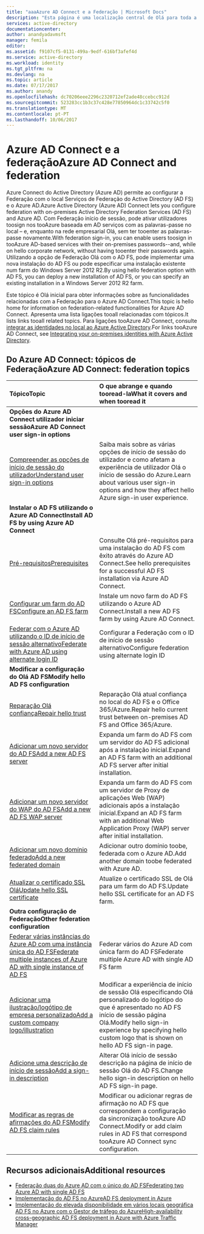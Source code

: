 ```yaml
---
title: "aaaAzure AD Connect e a Federação | Microsoft Docs"
description: "Esta página é uma localização central de Olá para toda a documentação relativas à operações do AD FS que utilizam o Azure AD Connect."
services: active-directory
documentationcenter: 
author: anandyadavmsft
manager: femila
editor: 
ms.assetid: f9107cf5-0131-499a-9edf-616bf3afef4d
ms.service: active-directory
ms.workload: identity
ms.tgt_pltfrm: na
ms.devlang: na
ms.topic: article
ms.date: 07/17/2017
ms.author: anandy
ms.openlocfilehash: dc70206eee2296c2320712ef2ade48ccebcc912d
ms.sourcegitcommit: 523283cc1b3c37c428e77850964dc1c33742c5f0
ms.translationtype: MT
ms.contentlocale: pt-PT
ms.lasthandoff: 10/06/2017
---
```

# <a name="azure-ad-connect-and-federation"></a><span data-ttu-id="1523a-103">Azure AD Connect e a federação</span><span class="sxs-lookup"><span data-stu-id="1523a-103">Azure AD Connect and federation</span></span>
<span data-ttu-id="1523a-104">Azure Connect do Active Directory (Azure AD) permite ao configurar a Federação com o local Serviços de Federação do Active Directory (AD FS) e o Azure AD.</span><span class="sxs-lookup"><span data-stu-id="1523a-104">Azure Active Directory (Azure AD) Connect lets you configure federation with on-premises Active Directory Federation Services (AD FS) and Azure AD.</span></span> <span data-ttu-id="1523a-105">Com Federação início de sessão, pode ativar utilizadores toosign nos tooAzure baseada em AD serviços com as palavras-passe no local – e, enquanto na rede empresarial Olá, sem ter tooenter as palavras-passe novamente.</span><span class="sxs-lookup"><span data-stu-id="1523a-105">With federation sign-in, you can enable users toosign in tooAzure AD-based services with their on-premises passwords--and, while on hello corporate network, without having tooenter their passwords again.</span></span> <span data-ttu-id="1523a-106">Utilizando a opção de Federação Olá com o AD FS, pode implementar uma nova instalação do AD FS ou pode especificar uma instalação existente num farm do Windows Server 2012 R2.</span><span class="sxs-lookup"><span data-stu-id="1523a-106">By using hello federation option with AD FS, you can deploy a new installation of AD FS, or you can specify an existing installation in a Windows Server 2012 R2 farm.</span></span>

<span data-ttu-id="1523a-107">Este tópico é Olá inicial para obter informações sobre as funcionalidades relacionadas com a Federação para o Azure AD Connect.</span><span class="sxs-lookup"><span data-stu-id="1523a-107">This topic is hello home for information on federation-related functionalities for Azure AD Connect.</span></span> <span data-ttu-id="1523a-108">Apresenta uma lista ligações tooall relacionadas com tópicos.</span><span class="sxs-lookup"><span data-stu-id="1523a-108">It lists links tooall related topics.</span></span> <span data-ttu-id="1523a-109">Para ligações tooAzure AD Connect, consulte [integrar as identidades no local ao Azure Active Directory](active-directory-aadconnect.md).</span><span class="sxs-lookup"><span data-stu-id="1523a-109">For links tooAzure AD Connect, see [Integrating your on-premises identities with Azure Active Directory](active-directory-aadconnect.md).</span></span>

## <a name="azure-ad-connect-federation-topics"></a><span data-ttu-id="1523a-110">Do Azure AD Connect: tópicos de Federação</span><span class="sxs-lookup"><span data-stu-id="1523a-110">Azure AD Connect: federation topics</span></span>
| <span data-ttu-id="1523a-111">Tópico</span><span class="sxs-lookup"><span data-stu-id="1523a-111">Topic</span></span> | <span data-ttu-id="1523a-112">O que abrange e quando tooread-la</span><span class="sxs-lookup"><span data-stu-id="1523a-112">What it covers and when tooread it</span></span> |
|:--- |:--- |
| <span data-ttu-id="1523a-113">**Opções do Azure AD Connect utilizador iniciar sessão**</span><span class="sxs-lookup"><span data-stu-id="1523a-113">**Azure AD Connect user sign-in options**</span></span> | |
| [<span data-ttu-id="1523a-114">Compreender as opções de início de sessão do utilizador</span><span class="sxs-lookup"><span data-stu-id="1523a-114">Understand user sign-in options</span></span>](active-directory-aadconnect-user-signin.md) |<span data-ttu-id="1523a-115">Saiba mais sobre as várias opções de início de sessão do utilizador e como afetam a experiência de utilizador Olá o início de sessão do Azure.</span><span class="sxs-lookup"><span data-stu-id="1523a-115">Learn about various user sign-in options and how they affect hello Azure sign-in user experience.</span></span> |
| <span data-ttu-id="1523a-116">**Instalar o AD FS utilizando o Azure AD Connect**</span><span class="sxs-lookup"><span data-stu-id="1523a-116">**Install AD FS by using Azure AD Connect**</span></span> | |
| [<span data-ttu-id="1523a-117">Pré-requisitos</span><span class="sxs-lookup"><span data-stu-id="1523a-117">Prerequisites</span></span>](active-directory-aadconnect-get-started-custom.md#ad-fs-configuration-pre-requisites) |<span data-ttu-id="1523a-118">Consulte Olá pré-requisitos para uma instalação do AD FS com êxito através do Azure AD Connect.</span><span class="sxs-lookup"><span data-stu-id="1523a-118">See hello prerequisites for a successful AD FS installation via Azure AD Connect.</span></span> |
| [<span data-ttu-id="1523a-119">Configurar um farm do AD FS</span><span class="sxs-lookup"><span data-stu-id="1523a-119">Configure an AD FS farm</span></span>](active-directory-aadconnect-get-started-custom.md#configuring-federation-with-ad-fs) |<span data-ttu-id="1523a-120">Instale um novo farm do AD FS utilizando o Azure AD Connect.</span><span class="sxs-lookup"><span data-stu-id="1523a-120">Install a new AD FS farm by using Azure AD Connect.</span></span> |
| [<span data-ttu-id="1523a-121">Federar com o Azure AD utilizando o ID de início de sessão alternativo</span><span class="sxs-lookup"><span data-stu-id="1523a-121">Federate with Azure AD using alternate login ID </span></span>](active-directory-aadconnect-federation-management.md#alternateid) | <span data-ttu-id="1523a-122">Configurar a Federação com o ID de início de sessão alternativo</span><span class="sxs-lookup"><span data-stu-id="1523a-122">Configure federation using alternate login ID</span></span>  |
| <span data-ttu-id="1523a-123">**Modificar a configuração do Olá AD FS**</span><span class="sxs-lookup"><span data-stu-id="1523a-123">**Modify hello AD FS configuration**</span></span> | |
| [<span data-ttu-id="1523a-124">Reparação Olá confiança</span><span class="sxs-lookup"><span data-stu-id="1523a-124">Repair hello trust</span></span>](active-directory-aadconnect-federation-management.md#repairthetrust) |<span data-ttu-id="1523a-125">Reparação Olá atual confiança no local do AD FS e o Office 365/Azure.</span><span class="sxs-lookup"><span data-stu-id="1523a-125">Repair hello current trust between on-premises AD FS and Office 365/Azure.</span></span> |
| [<span data-ttu-id="1523a-126">Adicionar um novo servidor do AD FS</span><span class="sxs-lookup"><span data-stu-id="1523a-126">Add a new AD FS server</span></span>](active-directory-aadconnect-federation-management.md#addadfsserver) |<span data-ttu-id="1523a-127">Expanda um farm do AD FS com um servidor do AD FS adicional após a instalação inicial.</span><span class="sxs-lookup"><span data-stu-id="1523a-127">Expand an AD FS farm with an additional AD FS server after initial installation.</span></span> |
| [<span data-ttu-id="1523a-128">Adicionar um novo servidor do WAP do AD FS</span><span class="sxs-lookup"><span data-stu-id="1523a-128">Add a new AD FS WAP server</span></span>](active-directory-aadconnect-federation-management.md#addwapserver) |<span data-ttu-id="1523a-129">Expanda um farm do AD FS com um servidor de Proxy de aplicações Web (WAP) adicionais após a instalação inicial.</span><span class="sxs-lookup"><span data-stu-id="1523a-129">Expand an AD FS farm with an additional Web Application Proxy (WAP) server after initial installation.</span></span> |
| [<span data-ttu-id="1523a-130">Adicionar um novo domínio federado</span><span class="sxs-lookup"><span data-stu-id="1523a-130">Add a new federated domain</span></span>](active-directory-aadconnect-federation-management.md#addfeddomain) |<span data-ttu-id="1523a-131">Adicionar outro domínio toobe, federada com o Azure AD.</span><span class="sxs-lookup"><span data-stu-id="1523a-131">Add another domain toobe federated with Azure AD.</span></span> |
| [<span data-ttu-id="1523a-132">Atualizar o certificado SSL Olá</span><span class="sxs-lookup"><span data-stu-id="1523a-132">Update hello SSL certificate</span></span>](active-directory-aadconnectfed-ssl-update.md)| <span data-ttu-id="1523a-133">Atualize o certificado SSL de Olá para um farm do AD FS.</span><span class="sxs-lookup"><span data-stu-id="1523a-133">Update hello SSL certificate for an AD FS farm.</span></span> |
| <span data-ttu-id="1523a-134">**Outra configuração de Federação**</span><span class="sxs-lookup"><span data-stu-id="1523a-134">**Other federation configuration**</span></span> | |
| [<span data-ttu-id="1523a-135">Federar várias instâncias do Azure AD com uma instância única do AD FS</span><span class="sxs-lookup"><span data-stu-id="1523a-135">Federate multiple instances of Azure AD with single instance of AD FS</span></span>](active-directory-aadconnectfed-single-adfs-multitenant-federation.md) | <span data-ttu-id="1523a-136">Federar vários do Azure AD com única farm do AD FS</span><span class="sxs-lookup"><span data-stu-id="1523a-136">Federate multiple Azure AD with single AD FS farm</span></span>| 
| [<span data-ttu-id="1523a-137">Adicionar uma ilustração/logótipo de empresa personalizado</span><span class="sxs-lookup"><span data-stu-id="1523a-137">Add a custom company logo/illustration</span></span>](active-directory-aadconnect-federation-management.md#customlogo) |<span data-ttu-id="1523a-138">Modificar a experiência de início de sessão Olá especificando Olá personalizado do logótipo do que é apresentado no AD FS início de sessão página Olá.</span><span class="sxs-lookup"><span data-stu-id="1523a-138">Modify hello sign-in experience by specifying hello custom logo that is shown on hello AD FS sign-in page.</span></span> |
| [<span data-ttu-id="1523a-139">Adicione uma descrição de início de sessão</span><span class="sxs-lookup"><span data-stu-id="1523a-139">Add a sign-in description</span></span>](active-directory-aadconnect-federation-management.md#addsignindescription) |<span data-ttu-id="1523a-140">Alterar Olá início de sessão descrição na página de início de sessão Olá do AD FS.</span><span class="sxs-lookup"><span data-stu-id="1523a-140">Change hello sign-in description on hello AD FS sign-in page.</span></span> |
| [<span data-ttu-id="1523a-141">Modificar as regras de afirmações do AD FS</span><span class="sxs-lookup"><span data-stu-id="1523a-141">Modify AD FS claim rules</span></span>](active-directory-aadconnect-federation-management.md#modclaims) |<span data-ttu-id="1523a-142">Modificar ou adicionar regras de afirmação no AD FS que correspondem a configuração da sincronização tooAzure AD Connect.</span><span class="sxs-lookup"><span data-stu-id="1523a-142">Modify or add claim rules in AD FS that correspond tooAzure AD Connect sync configuration.</span></span> |


## <a name="additional-resources"></a><span data-ttu-id="1523a-143">Recursos adicionais</span><span class="sxs-lookup"><span data-stu-id="1523a-143">Additional resources</span></span>
* [<span data-ttu-id="1523a-144">Federação duas do Azure AD com o único do AD FS</span><span class="sxs-lookup"><span data-stu-id="1523a-144">Federating two Azure AD with single AD FS</span></span>](active-directory-aadconnectfed-single-adfs-multitenant-federation.md)
* [<span data-ttu-id="1523a-145">Implementação do AD FS no Azure</span><span class="sxs-lookup"><span data-stu-id="1523a-145">AD FS deployment in Azure</span></span>](active-directory-aadconnect-azure-adfs.md)
* [<span data-ttu-id="1523a-146">Implementação do elevada disponibilidade em vários locais geográfica AD FS no Azure com o Gestor de tráfego do Azure</span><span class="sxs-lookup"><span data-stu-id="1523a-146">High-availability cross-geographic AD FS deployment in Azure with Azure Traffic Manager</span></span>](../active-directory-adfs-in-azure-with-azure-traffic-manager.md)
